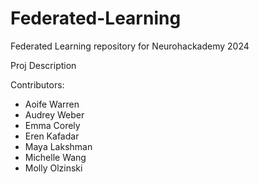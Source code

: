 # Federated-Learning
Federated Learning repository for Neurohackademy 2024

Proj Description

Contributors:
- Aoife Warren
- Audrey Weber
- Emma Corely
- Eren Kafadar
- Maya Lakshman
- Michelle Wang
- Molly Olzinski
